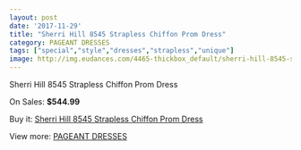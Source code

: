 ```yaml
---
layout: post
date: '2017-11-29'
title: "Sherri Hill 8545 Strapless Chiffon Prom Dress"
category: PAGEANT DRESSES
tags: ["special","style","dresses","strapless","unique"]
image: http://img.eudances.com/4465-thickbox_default/sherri-hill-8545-strapless-chiffon-prom-dress.jpg
---
```

Sherri Hill 8545 Strapless Chiffon Prom Dress

On Sales: **$544.99**
<a href="https://www.eudances.com/en/pageant-dresses/1491-sherri-hill-8545-strapless-chiffon-prom-dress.html"><amp-img layout="responsive" width="600" height="600" src="//img.eudances.com/4465-thickbox_default/sherri-hill-8545-strapless-chiffon-prom-dress.jpg" alt="Sherri Hill 8545 Strapless Chiffon Prom Dress 0" /></a>
<a href="https://www.eudances.com/en/pageant-dresses/1491-sherri-hill-8545-strapless-chiffon-prom-dress.html"><amp-img layout="responsive" width="600" height="600" src="//img.eudances.com/4467-thickbox_default/sherri-hill-8545-strapless-chiffon-prom-dress.jpg" alt="Sherri Hill 8545 Strapless Chiffon Prom Dress 1" /></a>
<a href="https://www.eudances.com/en/pageant-dresses/1491-sherri-hill-8545-strapless-chiffon-prom-dress.html"><amp-img layout="responsive" width="600" height="600" src="//img.eudances.com/4466-thickbox_default/sherri-hill-8545-strapless-chiffon-prom-dress.jpg" alt="Sherri Hill 8545 Strapless Chiffon Prom Dress 2" /></a>

Buy it: [Sherri Hill 8545 Strapless Chiffon Prom Dress](https://www.eudances.com/en/pageant-dresses/1491-sherri-hill-8545-strapless-chiffon-prom-dress.html "Sherri Hill 8545 Strapless Chiffon Prom Dress")

View more: [PAGEANT DRESSES](https://www.eudances.com/en/16-pageant-dresses "PAGEANT DRESSES")